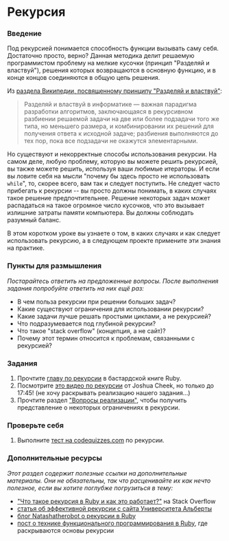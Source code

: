 # Рекурсия

### Введение

Под рекурсией понимается способность функции вызывать саму себя. Достаточно просто, верно? Данная методика делит решаемую программистом проблему на мелкие кусочки (принцип "Разделяй и властвуй"), решения которых возвращаются в основную функцию, и в конце концов соединяются в общую цепь решения.

Из [раздела Википедии, посвященному принципу "Разделяй и властвуй"](<https://ru.wikipedia.org/wiki/Разделяй_и_властвуй_(информатика)>):

> Разделяй и властвуй в информатике — важная парадигма разработки алгоритмов, заключающаяся в рекурсивном разбиении решаемой задачи на две или более подзадачи того же типа, но меньшего размера, и комбинировании их решений для получения ответа к исходной задаче; разбиения выполняются до тех пор, пока все подзадачи не окажутся элементарными.

Но существуют и некорректные способы использования рекурсии. На самом деле, любую проблему, которую вы можете решить рекурсией, вы также можете решить, используя ваши любимые итераторы. И если вы ловите себя на мысли "почему бы здесь просто не использовать `while`", то, скорее всего, вам так и следует поступить. Не следует часто прибегать к рекурсии -- вы просто должны понимать, в каких случаях такое решение предпочтительнее. Решение некоторых задач может распадаться на такое огромное число кусочков, что это вызывает излишние затраты памяти компьютера. Вы должны соблюдать разумный баланс.

В этом коротком уроке вы узнаете о том, в каких случаях и как следует использовать рекурсию, а в следующем проекте примените эти знания на практике.

### Пункты для размышления

_Постарайтесь ответить на предложенные вопросы. После выполнения задания попробуйте ответить на них ещё раз:_

- В чем польза рекурсии при решении больших задач?
- Какие существуют ограничения для использовании рекурсии?
- Какие задачи лучше решать простыми циклами, а не рекурсией?
- Что подразумевается под глубиной рекурсии?
- Что такое "stack overflow" (концепция, а не сайт)?
- Почему этот термин относится к проблемам, связанными с рекурсией?

### Задания

1. Прочтите [главу по рекурсии](http://ruby.bastardsbook.com/chapters/recursion/) в бастардской книге Ruby.
2. Посмотрите [это видео по рекурсии](http://vimeo.com/24716767) от Joshua Cheek, но только до 17:45! (не хочу раскрывать реализацию нашего задания...)
3. Прочтите раздел ["Вопросы реализации"](http://en.wikipedia.org/wiki/Divide_and_conquer_algorithm#Implementation_issues), чтобы получить представление о некоторых ограничениях в рекурсии.

### Проверьте себя

1. Выполните [тест на codequizzes.com](http://www.codequizzes.com/computer-science/recursion) по рекурсии.

### Дополнительные ресурсы

_Этот раздел содержит полезные ссылки на дополнительные материалы. Они не обязательны, так что расценивайте их как нечто полезное, если вы хотите поглубже погрузиться в тему:_

- ["Что такое рекурсия в Ruby и как это работает?"](http://stackoverflow.com/questions/6418017/what-is-ruby-recursion-and-how-does-it-work) на Stack Overflow
- [статья об эффективной рекурсии с сайта Университета Альберты](http://webdocs.cs.ualberta.ca/~holte/T26/efficient-rec.html)
- [блог Natashatherobot о рекурсии в Ruby](http://natashatherobot.com/recursion-factorials-fibonacci-ruby/)
- [пост о технике функционального программирования в Ruby](http://www.sitepoint.com/functional-programming-techniques-with-ruby-part-iii/), где раскрываются основы рекурсии

